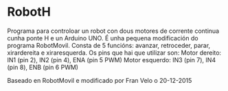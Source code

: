 # RobotH
Programa para controloar un robot con dous motores de corrente continua cunha ponte H e un Arduino UNO. É unha pequena modificación do programa RobotMovil.
Consta de 5 funcións: avanzar, retroceder, parar, xirardereita e xiraresquerda.
Os pins que hai que utilizar son: 
Motor dereito: IN1 (pin 2), IN2 (pin 4), ENA (pin 5 PWM)
Motor esquerdo: IN3 (pin 7), IN4 (pin 8), ENB (pin 6 PWM)

Baseado en RobotMovil e modificado por Fran Velo o 20-12-2015
